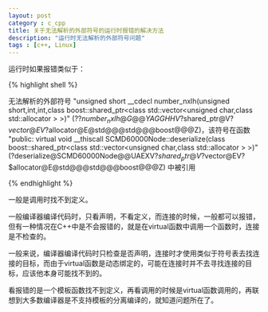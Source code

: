 ```yaml
---
layout: post
category : c_cpp
title: 关于无法解析的外部符号的运行时报错的解决方法
description: "运行时无法解析的外部符号问题"
tags : [c++, Linux]
---
```


运行时如果报错类似于：

{% highlight shell %}

无法解析的外部符号 "unsigned short __cdecl number_nxlh<unsigned short>(unsigned short,int,int,class boost::shared_ptr<class std::vector<unsigned char,class std::allocator<unsigned char> > >)" (??$number_nxlh@G@@YAGGHHV?$shared_ptr@V?$vector@EV?$allocator@E@std@@@std@@@boost@@@Z)，该符号在函数 "public: virtual void __thiscall SCMD60000Node::deserialize(class boost::shared_ptr<class std::vector<unsigned char,class std::allocator<unsigned char> > >)" (?deserialize@SCMD60000Node@@UAEXV?$shared_ptr@V?$vector@EV?$allocator@E@std@@@std@@@boost@@@Z) 中被引用

{% endhighlight %}


一般是调用时找不到定义。

一般编译器编译代码时，只看声明，不看定义，而连接的时候，一般都可以报错，但有一种情况在C++中是不会报错的，就是在virtual函数中调用一个函数时，连接是不检查的。

一般来说，编译器编译代码时只检查是否声明，连接时才使用类似于符号表去找连接的目标，而由于virtual函数是动态绑定的，可能在连接时并不去寻找连接的目标，应该他本身可能找不到的。

看报错的是一个模板函数找不到定义，再看调用的时候是virtual函数调用的，再联想到大多数编译器是不支持模板的分离编译的，就知道问题所在了。

